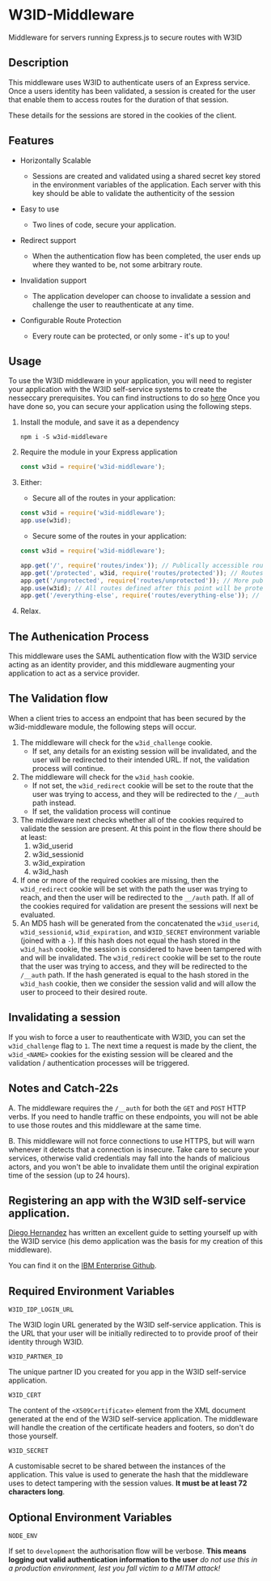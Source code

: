 # W3ID-Middleware
Middleware for servers running Express.js to secure routes with W3ID

## Description

This middleware uses W3ID to authenticate users of an Express service. Once a users identity has been validated, a session is created for the user that enable them to access routes for the duration of that session.

These details for the sessions are stored in the cookies of the client.

## Features

- Horizontally Scalable
    - Sessions are created and validated using a shared secret key stored in the environment variables of the application. Each server with this key should be able to validate the authenticity of the session

- Easy to use
    - Two lines of code, secure your application.

- Redirect support
    - When the authentication flow has been completed, the user ends up where they wanted to be, not some arbitrary route.

- Invalidation support
    - The application developer can choose to invalidate a session and challenge the user to reauthenticate at any time.

- Configurable Route Protection
    - Every route can be protected, or only some - it's up to you!

## Usage

To use the W3ID middleware in your application, you will need to register your application with the W3ID self-service systems to create the nesseccary prerequisites. You can find instructions to do so [here](SELF_SERVICE.md) Once you have done so, you can secure your application using the following steps.

1. Install the module, and save it as a dependency
    ```
    npm i -S w3id-middleware
    ```

2. Require the module in your Express application
    ```JavaScript
    const w3id = require('w3id-middleware');
    ```

3. Either:
    - Secure all of the routes in your application:
    ```JavaScript
    const w3id = require('w3id-middleware');
    app.use(w3id);
    ```
    - Secure some of the routes in your application:
    ```JavaScript
    const w3id = require('w3id-middleware');

    app.get('/', require('routes/index')); // Publically accessible routes
    app.get('/protected', w3id, require('routes/protected')); // Routes that require W3ID authentication
    app.get('/unprotected', require('routes/unprotected')); // More publically accessible routes
    app.use(w3id); // All routes defined after this point will be protected by the middleware.
    app.get('/everything-else', require('routes/everything-else')); // Like this!
    ```
4. Relax.

## The Authenication Process

This middleware uses the SAML authentication flow with the W3ID service acting as an identity provider, and this middleware augmenting your application to act as a service provider.

## The Validation flow

When a client tries to access an endpoint that has been secured by the w3id-middleware module, the following steps will occur.

1. The middleware will check for the `w3id_challenge` cookie.
    - If set, any details for an existing session will be invalidated, and the user will be redirected to their intended URL. If not, the validation process will continue.
2. The middleware will check for the `w3id_hash` cookie.
    - If not set, the `w3id_redirect` cookie will be set to the route that the user was trying to access, and they will be redirected to the `/__auth` path instead.
    - If set, the validation process will continue
3. The middleware next checks whether all of the cookies required to validate the session are present. At this point in the flow there should be at least:
    1. w3id_userid
    2. w3id_sessionid
    3. w3id_expiration
    4. w3id_hash
4. If one or more of the required cookies are missing, then the `w3id_redirect` cookie will be set with the path the user was trying to reach, and then the user will be redirected to the `__/auth` path. If all of the cookies required for validation are present the sessions will next be evaluated.
5. An MD5 hash will be generated from the concatenated the `w3id_userid`, `w3id_sessionid`, `w3id_expiration`, and `W3ID_SECRET` environment variable (joined with a `-`). If this hash does not equal the hash stored in the `w3id_hash` cookie, the session is considered to have been tampered with and will be invalidated. The `w3id_redirect` cookie will be set to the route that the user was trying to access, and they will be redirected to the `/__auth` path. If the hash generated is equal to the hash stored in the `w3id_hash` cookie, then we consider the session valid and will allow the user to proceed to their desired route.

## Invalidating a session

If you wish to force a user to reauthenticate with W3ID, you can set the `w3id_challenge` flag to `1`. The next time a request is made by the client, the `w3id_<NAME>` cookies for the existing session will be cleared and the validation / authentication processes will be triggered.

## Notes and Catch-22s

A. The middleware requires the `/__auth` for both the `GET` and `POST` HTTP verbs. If you need to handle traffic on these endpoints, you will not be able to use those routes and this middleware at the same time.

B. This middleware will not force connections to use HTTPS, but will warn whenever it detects that a connection is insecure. Take care to secure your services, otherwise valid credentials may fall into the hands of malicious actors, and you won't be able to invalidate them until the original expiration time of the session (up to 24 hours).

## Registering an app with the W3ID self-service application.

[Diego Hernandez](https://twitter.com/diego_codes) has written an excellent guide to setting yourself up with the W3ID service (his demo application was the basis for my creation of this middleware). 

You can find it on the [IBM Enterprise Github](https://github.ibm.com/Diego-Hernandez/w3-sso-node-passport#provision-application-ibm-sso-service).

## Required Environment Variables

`W3ID_IDP_LOGIN_URL`
    
The W3ID login URL generated by the W3ID self-service application. This is the URL that your user will be initially redirected to to provide proof of their identity through W3ID.

`W3ID_PARTNER_ID`

The unique partner ID you created for you app in the W3ID self-service application.

`W3ID_CERT`

The content of the `<X509Certificate>` element from the XML document generated at the end of the W3ID self-service application. The middleware will handle the creation of the certificate headers and footers, so don't do those yourself.

`W3ID_SECRET`

A customisable secret to be shared between the instances of the application. This value is used to generate the hash that the middleware uses to detect tampering with the session values. **It must be at least 72 characters long**.

## Optional Environment Variables

`NODE_ENV`

If set to `development` the authorisation flow will be verbose. **This means logging out valid authentication information to the user** _do not use this in a production environment, lest you fall victim to a MITM attack!_